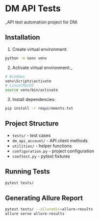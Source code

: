 # DM API Tests

_API test automation project for DM.

## Installation

1. Create virtual environment:
```bash
python -m venv venv
```

2. Activate virtual environment:_
```bash
# Windows
venv\Scripts\activate
# Linux/MacOS
source venv/bin/activate
```

3. Install dependencies:
```bash
pip install -r requirements.txt
```

## Project Structure

- `tests/` - test cases
- `dm_api_account/` - API client methods
- `utilities/` - helper functions
- `configuration.py` - project configuration
- `conftest.py` - pytest fixtures

## Running Tests

```bash
pytest tests/
```

## Generating Allure Report

```bash
pytest tests/ --alluredir=allure-results
allure serve allure-results
